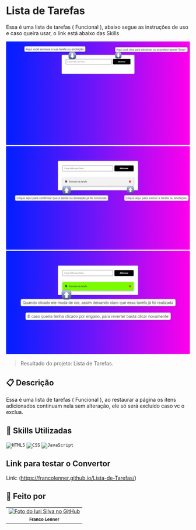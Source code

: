 # Lista de Tarefas
Essa é uma lista de tarefas ( Funcional ), abaixo segue as instruções de uso e caso queira usar, o link está abaixo das Skills

<img src="./assets/1.jpeg" alt="Resultado do projeto em imagens 1">
<img src="./assets/2.jpeg" alt="Resultado do projeto em imagens 2">
<img src="./assets/3.jpeg" alt="Resultado do projeto em imagens 3">

>Resultado do projeto: Lista de Tarefas.
## 📋 Descrição

Essa é uma lista de tarefas ( Funcional ), ao restaurar a página os itens adicionados continuam nela sem alteração, ele só será excluído caso vc o exclua.

## 📜 Skills Utilizadas

<code><img height="32" src="https://img.shields.io/badge/HTML5-E34F26?style=for-the-badge&logo=html5&logoColor=white" alt="HTML5"/></code> <code><img height="32" src="https://img.shields.io/badge/CSS3-1572B6?style=for-the-badge&logo=css3&logoColor=white" alt="CSS"/></code> <code><img src="https://img.shields.io/badge/JavaScript-323330?style=for-the-badge&logo=javascript&logoColor=F7DF1E" alt="JavaScript"/></code>

## Link para testar o Convertor

Link: (https://francolenner.github.io/Lista-de-Tarefas/)

## 👋 Feito por
<table>
  <tr>
    <td align="center">
      <a href="https://www.linkedin.com/in/franco-lenner-5622b7195/">
        <img src="https://avatars.githubusercontent.com/u/93096363?v=4" width="100px;" alt="Foto do Iuri Silva no GitHub"/><br>
        <sub>
          <b>Franco Lenner</b>
        </sub>
      </a>
    </td>
  </tr>
</table>